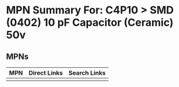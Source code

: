 



# MPN Summary For: C4P10 > SMD (0402) 10 pF Capacitor (Ceramic) 50v

## MPNs
  

|MPN|Direct Links|Search Links|
| :--- | :--- | :--- |
||||
